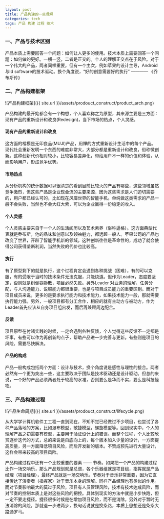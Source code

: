 ```yaml
---
layout: post
title: 产品构建的一些理解
categories: tech
tags: 产品 构建 过程 技术
---
```


### 一、产品与技术区别
产品本质上需要回答一个问题：如何让人更多的使用。技术本质上需要回答一个问题：如何做的更好。一横一竖，二者是正交的。个人的理解正交点在于风险。对于一个伟大的产品，两者同样重要，但有一个主次，例如苹果的设计主导，Android与Id software的技术驱动。换个角度说，“好的创意需要好的执行” ———— 《乔布斯传》

### 二、产品构建框架

![产品构建框架]({{ site.url }}/assets/prodouct_construct/product_arch.png)  


<!--more-->


产品构建的最开始都会有一个构想，个人喜欢称之为原型，其来源主要是三方面：现有产品的重新设计和改良(Redesign)，当下市场的热点，个人灵感。

#### 现有产品的重新设计和改良
这方面的楷模是无印良品(MUJI)产品，用禅的方式重新设计生活中的每个产品。现代社会重新发明一个东西的难度非常大，大部分都是重新设计和改良，俗称微创新。这种创新代价相对较小，比较容易差异化，带给用户不一样的价值和体验，从而影响用户，形成竞争优势。

#### 市场热点
从分析机构的统计数据可以很清楚的看到目前比较火的产品有哪些，这些领域虽然竞争激烈，但这些产品是企业现金流的主要来源，因为这些需求是人们迫切需要的，用户都已经认可的，比如现在风靡世界的智能手机。单纯做这类需求的产品一般不会失败，当然也不会大红大紫，可以为企业赢得一份稳定的收入。

#### 个人灵感
个人灵感主要来自于一个人的生活阅历以及艺术素养（俗称逼格）。这方面典型代表就是乔布斯，他的品味和创意以及领袖魅力，都远超一般人。苹果公司的产品也改变了世界，开辟了智能手机新的领域。这种创新往往是革命性的，成功了就会使得公司获得垄断利润，当然失败的代价也比较高。

#### 执行
有了原型剩下的就是执行，这个过程肯定会遇到各种挑战（困难），有的可以克服，有的受限于当时的技术条件无法克服，只能绕道。但作为Leader，态度要坚定，否则就是树倒猢狲散，项目必然失败。另外Leader 对业务的理解，任务分配，与人沟通能力、说服能力都很重要，也是与项目成员能力的重要区别。而对于项目成员来说，更多的是要求执行能力和技术能力，如果技术能力一般，那就需要执行能力强。另外，一般项目都有分工合作，相应的就有主动方与被动方，作为Leader首先应该从自身项目组出发，而后再兼顾周边配合。

#### 反馈
项目原型在付诸实践的时候，一定会遇到各种反馈，个人觉得这些反馈不一定都是坏事，有些可以作为再创新的点子，帮助产品进一步完善与更新。有些则是项目的风险，需要尽快解决。

#### 产品的构成
产品一般构成包括两个方面：设计与技术，换个角度说是感性与理性的接合。两者必然有一个更为突出一些，这主要取决于团队是技术驱动还是设计驱动。但总的来说，一个好的产品必须两者处于较高的水准，否则要么是华而不实，要么是科技怪物。

### 三、产品构建过程

![产品生命周期]({{ site.url }}/assets/prodouct_construct/lifecycle.png)  

从大学学计算机软件工工程一直到现在，不知不觉已经做过不少项目，也尝试了各种产品落地的方案，比如瀑布模型，敏捷模型，螺旋模型等。回到现实中，个人的理解产品之初需要有模型，主要用于验证设计上的错误。而整个过程，个人比较欣赏逐步迭代的方式，总的来说是自底向上的，每个版本加入少量的设计，一方面提高质量，另一方面降低项目风险，而后开发新的版本。不赞成预先进行大量设计，这样会带来较高的项目风险。  

产品构建过程中还有一个比较重要的要素 —— 节奏。如果把一个产品的构建过程比作一场交响乐，那么产品规划就是总谱，各个乐器组就是项目组，指挥就是产品经理（项目经理），最终产品就是一场交响乐。节奏对于音乐非常重要，因为它直接传达了演奏者（指挥家）对于音乐本身的理解。同样产品经理也有类似的作用。而对节奏影响最大的莫过于风险，项目有人员管理风险，技术有技术达成风险，而对节奏的控制本质上是对这些风险的把控。具体到现实的方法中就是小步快跑，但一定不要走捷径。捷径很多时候是在增加项目风险，而不是消除。另外对于暂时无法消除的风险，那就退一步进两步，换句话说就是换条路，本质上思想还是条条大路通罗马。

